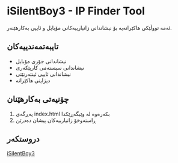 # iSilentBoy3 - IP Finder Tool

ئەمە تووڵێکی هاکێرانەیە بۆ نیشاندانی زانیارییەکانی مۆبایل و ئایپی بەکارهێنەر.

## تایبەتمەندییەکان
- نیشاندانی جۆری مۆبایل
- نیشاندانی سیستەمی کارپێکەری
- نیشاندانی ئایپی ئینتەرنێتی
- دیزاینی هاکێرانە

## چۆنیەتی بەکارهێنان
1. پەڕگەی index.html بکەرەوە لە وێبگەڕێکدا
2. ڕاستەوخۆ زانیارییەکان پیشان دەدرێن

## دروستکەر
[iSilentBoy3](https://github.com/iSilentBoy3)
